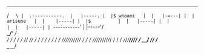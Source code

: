   _____________________
 /                 `   \
 |  .-----------.  |   |-----.
 |  |$ whoami   |  |   |-=---|
 |  | arisune   |  |    |-----|
 |  |$          |  |   |-----|
 |  |           |  |   |-----|
 |  `-----------'  |   |-----'/\
  \________________/___'     /  \
     /                      / / /
    / //               //  / / /
   /                      / / /
  / _/_/_/_/_/_/_/_/_/_/ /   /
 / _/_/_/_/_/_/_/_/_/_/ /   /
/ _/_/_/_______/_/_/_/ / __/
/______________________/ /    
\______________________\/
